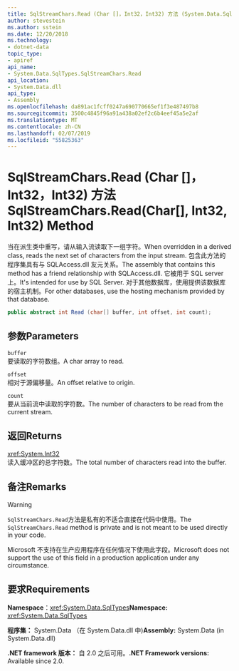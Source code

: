 ```yaml
---
title: SqlStreamChars.Read (Char []，Int32，Int32) 方法 (System.Data.SqlTypes)
author: stevestein
ms.author: sstein
ms.date: 12/20/2018
ms.technology:
- dotnet-data
topic_type:
- apiref
api_name:
- System.Data.SqlTypes.SqlStreamChars.Read
api_location:
- System.Data.dll
api_type:
- Assembly
ms.openlocfilehash: da891ac1fcff0247a690770665ef1f3e487497b8
ms.sourcegitcommit: 3500c4845f96a91a438a02ef2c6b4eef45a5e2af
ms.translationtype: MT
ms.contentlocale: zh-CN
ms.lasthandoff: 02/07/2019
ms.locfileid: "55825363"
---
```

# <a name="sqlstreamcharsreadchar-int32-int32-method"></a><span data-ttu-id="292dd-102">SqlStreamChars.Read (Char []，Int32，Int32) 方法</span><span class="sxs-lookup"><span data-stu-id="292dd-102">SqlStreamChars.Read(Char[], Int32, Int32) Method</span></span>

<span data-ttu-id="292dd-103">当在派生类中重写，请从输入流读取下一组字符。</span><span class="sxs-lookup"><span data-stu-id="292dd-103">When overridden in a derived class, reads the next set of characters from the input stream.</span></span> <span data-ttu-id="292dd-104">包含此方法的程序集具有与 SQLAccess.dll 友元关系。</span><span class="sxs-lookup"><span data-stu-id="292dd-104">The assembly that contains this method has a friend relationship with SQLAccess.dll.</span></span> <span data-ttu-id="292dd-105">它被用于 SQL server 上。</span><span class="sxs-lookup"><span data-stu-id="292dd-105">It's intended for use by SQL Server.</span></span> <span data-ttu-id="292dd-106">对于其他数据库，使用提供该数据库的宿主机制。</span><span class="sxs-lookup"><span data-stu-id="292dd-106">For other databases, use the hosting mechanism provided by that database.</span></span>

```csharp
public abstract int Read (char[] buffer, int offset, int count);
```

## <a name="parameters"></a><span data-ttu-id="292dd-107">参数</span><span class="sxs-lookup"><span data-stu-id="292dd-107">Parameters</span></span>

`buffer`\
<span data-ttu-id="292dd-108">要读取的字符数组。</span><span class="sxs-lookup"><span data-stu-id="292dd-108">A char array to read.</span></span>

`offset`\
<span data-ttu-id="292dd-109">相对于源偏移量。</span><span class="sxs-lookup"><span data-stu-id="292dd-109">An offset relative to origin.</span></span>

`count`\
<span data-ttu-id="292dd-110">要从当前流中读取的字符数。</span><span class="sxs-lookup"><span data-stu-id="292dd-110">The number of characters to be read from the current stream.</span></span>

## <a name="returns"></a><span data-ttu-id="292dd-111">返回</span><span class="sxs-lookup"><span data-stu-id="292dd-111">Returns</span></span>

<xref:System.Int32>\
<span data-ttu-id="292dd-112">读入缓冲区的总字符数。</span><span class="sxs-lookup"><span data-stu-id="292dd-112">The total number of characters read into the buffer.</span></span>

## <a name="remarks"></a><span data-ttu-id="292dd-113">备注</span><span class="sxs-lookup"><span data-stu-id="292dd-113">Remarks</span></span>

> [!WARNING]
> <span data-ttu-id="292dd-114">`SqlStreamChars.Read`方法是私有的不适合直接在代码中使用。</span><span class="sxs-lookup"><span data-stu-id="292dd-114">The `SqlStreamChars.Read` method is private and is not meant to be used directly in your code.</span></span>
>
> <span data-ttu-id="292dd-115">Microsoft 不支持在生产应用程序在任何情况下使用此字段。</span><span class="sxs-lookup"><span data-stu-id="292dd-115">Microsoft does not support the use of this field in a production application under any circumstance.</span></span>

## <a name="requirements"></a><span data-ttu-id="292dd-116">要求</span><span class="sxs-lookup"><span data-stu-id="292dd-116">Requirements</span></span>

<span data-ttu-id="292dd-117">**Namespace**：<xref:System.Data.SqlTypes></span><span class="sxs-lookup"><span data-stu-id="292dd-117">**Namespace:** <xref:System.Data.SqlTypes></span></span>

<span data-ttu-id="292dd-118">**程序集：** System.Data （在 System.Data.dll 中)</span><span class="sxs-lookup"><span data-stu-id="292dd-118">**Assembly:** System.Data (in System.Data.dll)</span></span>

<span data-ttu-id="292dd-119">**.NET framework 版本：** 自 2.0 之后可用。</span><span class="sxs-lookup"><span data-stu-id="292dd-119">**.NET Framework versions:** Available since 2.0.</span></span>